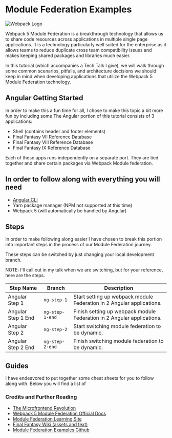 # Module Federation Examples
![Webpack Logo](https://encrypted-tbn0.gstatic.com/images?q=tbn:ANd9GcRaNi2lZfkFecYTfFKEXkoq6rJfjlv5pFomLKNcD349-89suEeHTy8ZVTZzi3BuPcmWcY8&usqp=CAU)

Webpack 5 Module Federation is a breakthrough technology that allows us to share code resources across applications in multiple single page applications. It is a technology particularly well suited for the enterprise as it allows teams to reduce duplicate cross team compatibility issues and makes keeping shared packages and libraries much easier.

In this tutorial (which accompanies a Tech Talk I give), we will walk through some common scenarios, pitfalls, and architecture decisions we should keep in mind when developing applications that utilize the Webpack 5 Module Federation technology.

## Angular Getting Started
In order to make this a fun time for all, I chose to make this topic a bit more fun by including some
The Angular portion of this tutorial consists of 3 applications:

- Shell (contains header and footer elements)
- Final Fantasy VII Reference Database
- Final Fantasy VIII Reference Database
- Final Fantasy IX Reference Database

Each of these apps runs independently on a separate port. They are tied together and share certain packages via Webpack Module federation.
## In order to follow along with everything you will need

- [Angular CLI]([https://](https://cli.angular.io/))
- Yarn package manager (NPM not supported at this time)
- Webpack 5 (will automatically be handled by Angular)

## Steps
In order to make following along easier I have chosen to break this portion into important steps in the process of our Module Federation journey. 

These steps can be switched by just changing your local development branch.

NOTE: I'll call out in my talk when we are switching, but for your reference, here are the steps.

| Step Name            | Branch          | Description                                                                            |
| -------------------- | --------------- | -------------------------------------------------------------------------------------- |
| Angular Step 1       | `ng-step-1`     | Start setting up webpack module Federation in 2 Angular applications.                  |
| Angular Step 1 End   | `ng-step-1-end` | Finish setting up webpack module Federation in 2 Angular applications.                 |
| Angular Step 2       | `ng-step-2`     | Start switching module federation to be dynamic.                                       |
| Angular Step 2 End   | `ng-step-2-end` | Finish switching module federation to be dynamic.                                      |

## Guides
I have endeavored to put together some cheat sheets for you to follow along with. Below you will find a list of 

### Credits and Further Reading
- [The Microfrontend Revolution](https://www.angulararchitects.io/aktuelles/the-microfrontend-revolution-module-federation-in-webpack-5/)
- [Webpack 5 Module Federation Official Docs](https://webpack.js.org/concepts/module-federation/)
- [Module Federation Learning Site](https://module-federation.github.io/)
- [Final Fantasy Wiki (assets and text)](https://finalfantasy.fandom.com/wiki/Final_Fantasy_Wiki)
- [Module Federation Examples Github](https://github.com/module-federation/module-federation-examples)
